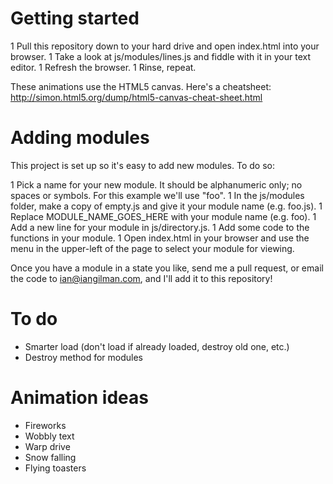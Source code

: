 # Getting started

1 Pull this repository down to your hard drive and open index.html into your browser. 
1 Take a look at js/modules/lines.js and fiddle with it in your text editor. 
1 Refresh the browser. 
1 Rinse, repeat.

These animations use the HTML5 canvas. Here's a cheatsheet: http://simon.html5.org/dump/html5-canvas-cheat-sheet.html

# Adding modules

This project is set up so it's easy to add new modules. To do so:

1 Pick a name for your new module. It should be alphanumeric only; no spaces or symbols. For this example we'll use "foo".
1 In the js/modules folder, make a copy of empty.js and give it your module name (e.g. foo.js).
1 Replace MODULE_NAME_GOES_HERE with your module name (e.g. foo).
1 Add a new line for your module in js/directory.js.
1 Add some code to the functions in your module.
1 Open index.html in your browser and use the menu in the upper-left of the page to select your module for viewing.

Once you have a module in a state you like, send me a pull request, or email the code to ian@iangilman.com, and I'll add it to this repository!

# To do

* Smarter load (don't load if already loaded, destroy old one, etc.)
* Destroy method for modules

# Animation ideas

* Fireworks
* Wobbly text
* Warp drive
* Snow falling
* Flying toasters
